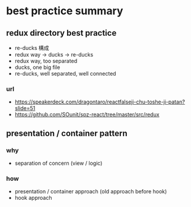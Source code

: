 # best practice summary

## redux directory best practice

- re-ducks 構成
- redux way -> ducks -> re-ducks
- redux way, too separated
- ducks, one big file
- re-ducks, well separated, well connected

### url

- https://speakerdeck.com/dragontaro/reactfalseji-chu-toshe-ji-patan?slide=51
- https://github.com/SOunit/spz-react/tree/master/src/redux

## presentation / container pattern

### why

- separation of concern (view / logic)

### how

- presentation / container approach (old approach before hook)
- hook approach
